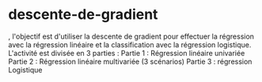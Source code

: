 # descente-de-gradient
, l'objectif est d'utiliser la descente de gradient pour effectuer la régression avec la régression linéaire et la classification avec la régression logistique.  L'activité est divisée en 3 parties :  Partie 1 : Régression linéaire univariée Partie 2 : Régression linéaire multivariée (3 scénarios) Partie 3 : régression Logistique
